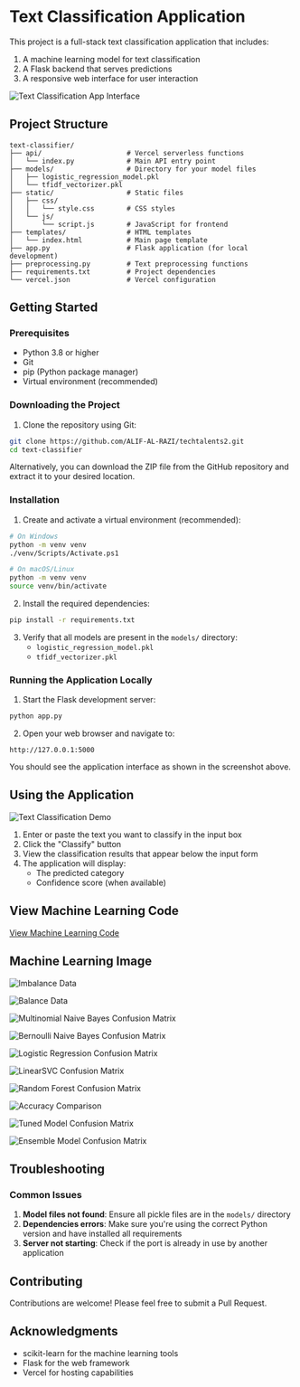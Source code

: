 # Text Classification Application

This project is a full-stack text classification application that includes:
1. A machine learning model for text classification
2. A Flask backend that serves predictions
3. A responsive web interface for user interaction

![Text Classification App Interface](/pic/1.png)

## Project Structure 

```
text-classifier/
├── api/                     # Vercel serverless functions
│   └── index.py             # Main API entry point
├── models/                  # Directory for your model files
│   ├── logistic_regression_model.pkl
│   └── tfidf_vectorizer.pkl
├── static/                  # Static files
│   ├── css/
│   │   └── style.css        # CSS styles
│   └── js/
│       └── script.js        # JavaScript for frontend
├── templates/               # HTML templates
│   └── index.html           # Main page template
├── app.py                   # Flask application (for local development)
├── preprocessing.py         # Text preprocessing functions
├── requirements.txt         # Project dependencies
└── vercel.json              # Vercel configuration
```

## Getting Started

### Prerequisites

- Python 3.8 or higher
- Git
- pip (Python package manager)
- Virtual environment (recommended)

### Downloading the Project

1. Clone the repository using Git:

```bash
git clone https://github.com/ALIF-AL-RAZI/techtalents2.git
cd text-classifier
```

Alternatively, you can download the ZIP file from the GitHub repository and extract it to your desired location.

### Installation

1. Create and activate a virtual environment (recommended):

```bash
# On Windows
python -m venv venv
./venv/Scripts/Activate.ps1

# On macOS/Linux
python -m venv venv
source venv/bin/activate
```

2. Install the required dependencies:

```bash
pip install -r requirements.txt
```

3. Verify that all models are present in the `models/` directory:
   - `logistic_regression_model.pkl`
   - `tfidf_vectorizer.pkl`

### Running the Application Locally

1. Start the Flask development server:

```bash
python app.py
```

2. Open your web browser and navigate to:

```
http://127.0.0.1:5000
```

You should see the application interface as shown in the screenshot above.

## Using the Application

![Text Classification Demo](/pic/2.png)

1. Enter or paste the text you want to classify in the input box
2. Click the "Classify" button
3. View the classification results that appear below the input form
4. The application will display:
   - The predicted category
   - Confidence score (when available)


## View Machine Learning Code

[View Machine Learning Code](https://nbviewer.org/github/ALIF-AL-RAZI/techtalents2/blob/main/main3.ipynb)


## Machine Learning Image


![Imbalance Data](/pic/3.png)


![Balance Data](/pic/4.png)


![Multinomial Naive Bayes Confusion Matrix](/pic/5.png)


![Bernoulli Naive Bayes Confusion Matrix](/pic/6.png)


![Logistic Regression Confusion Matrix](/pic/7.png)


![LinearSVC Confusion Matrix](/pic/8.png)


![Random Forest Confusion Matrix](/pic/9.png)


![Accuracy Comparison](/pic/10.png)


![Tuned Model Confusion Matrix](/pic/11.png)


![Ensemble Model Confusion Matrix](/pic/12.png)


## Troubleshooting

### Common Issues

1. **Model files not found**: Ensure all pickle files are in the `models/` directory
2. **Dependencies errors**: Make sure you're using the correct Python version and have installed all requirements
3. **Server not starting**: Check if the port is already in use by another application

## Contributing

Contributions are welcome! Please feel free to submit a Pull Request.


## Acknowledgments

- scikit-learn for the machine learning tools
- Flask for the web framework
- Vercel for hosting capabilities
